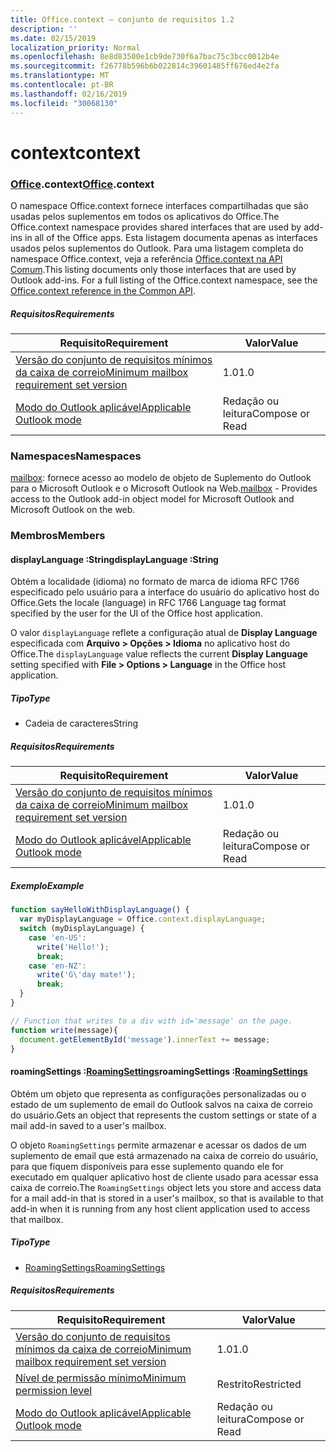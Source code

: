 ```yaml
---
title: Office.context – conjunto de requisitos 1.2
description: ''
ms.date: 02/15/2019
localization_priority: Normal
ms.openlocfilehash: 8e8d83500e1cb9de730f6a7bac75c3bcc0012b4e
ms.sourcegitcommit: f26778b596b6b022814c39601485ff676ed4e2fa
ms.translationtype: MT
ms.contentlocale: pt-BR
ms.lasthandoff: 02/16/2019
ms.locfileid: "30068130"
---
```

# <a name="context"></a><span data-ttu-id="785ab-102">context</span><span class="sxs-lookup"><span data-stu-id="785ab-102">context</span></span>

### <a name="officeofficemdcontext"></a><span data-ttu-id="785ab-103">[Office](Office.md).context</span><span class="sxs-lookup"><span data-stu-id="785ab-103">[Office](Office.md).context</span></span>

<span data-ttu-id="785ab-104">O namespace Office.context fornece interfaces compartilhadas que são usadas pelos suplementos em todos os aplicativos do Office.</span><span class="sxs-lookup"><span data-stu-id="785ab-104">The Office.context namespace provides shared interfaces that are used by add-ins in all of the Office apps.</span></span> <span data-ttu-id="785ab-105">Esta listagem documenta apenas as interfaces usados pelos suplementos do Outlook. Para uma listagem completa do namespace Office.context, veja a referência [Office.context na API Comum](/javascript/api/office/office.context).</span><span class="sxs-lookup"><span data-stu-id="785ab-105">This listing documents only those interfaces that are used by Outlook add-ins. For a full listing of the Office.context namespace, see the [Office.context reference in the Common API](/javascript/api/office/office.context).</span></span>


##### <a name="requirements"></a><span data-ttu-id="785ab-106">Requisitos</span><span class="sxs-lookup"><span data-stu-id="785ab-106">Requirements</span></span>

|<span data-ttu-id="785ab-107">Requisito</span><span class="sxs-lookup"><span data-stu-id="785ab-107">Requirement</span></span>| <span data-ttu-id="785ab-108">Valor</span><span class="sxs-lookup"><span data-stu-id="785ab-108">Value</span></span>|
|---|---|
|[<span data-ttu-id="785ab-109">Versão do conjunto de requisitos mínimos da caixa de correio</span><span class="sxs-lookup"><span data-stu-id="785ab-109">Minimum mailbox requirement set version</span></span>](/office/dev/add-ins/reference/requirement-sets/outlook-api-requirement-sets)| <span data-ttu-id="785ab-110">1.0</span><span class="sxs-lookup"><span data-stu-id="785ab-110">1.0</span></span>|
|[<span data-ttu-id="785ab-111">Modo do Outlook aplicável</span><span class="sxs-lookup"><span data-stu-id="785ab-111">Applicable Outlook mode</span></span>](https://docs.microsoft.com/outlook/add-ins/#extension-points)| <span data-ttu-id="785ab-112">Redação ou leitura</span><span class="sxs-lookup"><span data-stu-id="785ab-112">Compose or Read</span></span>|

### <a name="namespaces"></a><span data-ttu-id="785ab-113">Namespaces</span><span class="sxs-lookup"><span data-stu-id="785ab-113">Namespaces</span></span>

<span data-ttu-id="785ab-114">[mailbox](office.context.mailbox.md): fornece acesso ao modelo de objeto de Suplemento do Outlook para o Microsoft Outlook e o Microsoft Outlook na Web.</span><span class="sxs-lookup"><span data-stu-id="785ab-114">[mailbox](office.context.mailbox.md) - Provides access to the Outlook add-in object model for Microsoft Outlook and Microsoft Outlook on the web.</span></span>

### <a name="members"></a><span data-ttu-id="785ab-115">Membros</span><span class="sxs-lookup"><span data-stu-id="785ab-115">Members</span></span>

####  <a name="displaylanguage-string"></a><span data-ttu-id="785ab-116">displayLanguage :String</span><span class="sxs-lookup"><span data-stu-id="785ab-116">displayLanguage :String</span></span>

<span data-ttu-id="785ab-117">Obtém a localidade (idioma) no formato de marca de idioma RFC 1766 especificado pelo usuário para a interface do usuário do aplicativo host do Office.</span><span class="sxs-lookup"><span data-stu-id="785ab-117">Gets the locale (language) in RFC 1766 Language tag format specified by the user for the UI of the Office host application.</span></span>

<span data-ttu-id="785ab-118">O valor `displayLanguage` reflete a configuração atual de **Display Language** especificada com **Arquivo > Opções > Idioma** no aplicativo host do Office.</span><span class="sxs-lookup"><span data-stu-id="785ab-118">The `displayLanguage` value reflects the current **Display Language** setting specified with **File > Options > Language** in the Office host application.</span></span>

##### <a name="type"></a><span data-ttu-id="785ab-119">Tipo</span><span class="sxs-lookup"><span data-stu-id="785ab-119">Type</span></span>

*   <span data-ttu-id="785ab-120">Cadeia de caracteres</span><span class="sxs-lookup"><span data-stu-id="785ab-120">String</span></span>

##### <a name="requirements"></a><span data-ttu-id="785ab-121">Requisitos</span><span class="sxs-lookup"><span data-stu-id="785ab-121">Requirements</span></span>

|<span data-ttu-id="785ab-122">Requisito</span><span class="sxs-lookup"><span data-stu-id="785ab-122">Requirement</span></span>| <span data-ttu-id="785ab-123">Valor</span><span class="sxs-lookup"><span data-stu-id="785ab-123">Value</span></span>|
|---|---|
|[<span data-ttu-id="785ab-124">Versão do conjunto de requisitos mínimos da caixa de correio</span><span class="sxs-lookup"><span data-stu-id="785ab-124">Minimum mailbox requirement set version</span></span>](/office/dev/add-ins/reference/requirement-sets/outlook-api-requirement-sets)| <span data-ttu-id="785ab-125">1.0</span><span class="sxs-lookup"><span data-stu-id="785ab-125">1.0</span></span>|
|[<span data-ttu-id="785ab-126">Modo do Outlook aplicável</span><span class="sxs-lookup"><span data-stu-id="785ab-126">Applicable Outlook mode</span></span>](https://docs.microsoft.com/outlook/add-ins/#extension-points)| <span data-ttu-id="785ab-127">Redação ou leitura</span><span class="sxs-lookup"><span data-stu-id="785ab-127">Compose or Read</span></span>|

##### <a name="example"></a><span data-ttu-id="785ab-128">Exemplo</span><span class="sxs-lookup"><span data-stu-id="785ab-128">Example</span></span>

```javascript
function sayHelloWithDisplayLanguage() {
  var myDisplayLanguage = Office.context.displayLanguage;
  switch (myDisplayLanguage) {
    case 'en-US':
      write('Hello!');
      break;
    case 'en-NZ':
      write('G\'day mate!');
      break;
  }
}

// Function that writes to a div with id='message' on the page.
function write(message){
  document.getElementById('message').innerText += message;
}
```

####  <a name="roamingsettings-roamingsettingsjavascriptapioutlook12officeroamingsettings"></a><span data-ttu-id="785ab-129">roamingSettings :[RoamingSettings](/javascript/api/outlook_1_2/office.RoamingSettings)</span><span class="sxs-lookup"><span data-stu-id="785ab-129">roamingSettings :[RoamingSettings](/javascript/api/outlook_1_2/office.RoamingSettings)</span></span>

<span data-ttu-id="785ab-130">Obtém um objeto que representa as configurações personalizadas ou o estado de um suplemento de email do Outlook salvos na caixa de correio do usuário.</span><span class="sxs-lookup"><span data-stu-id="785ab-130">Gets an object that represents the custom settings or state of a mail add-in saved to a user's mailbox.</span></span>

<span data-ttu-id="785ab-131">O objeto `RoamingSettings` permite armazenar e acessar os dados de um suplemento de email que está armazenado na caixa de correio do usuário, para que fiquem disponíveis para esse suplemento quando ele for executado em qualquer aplicativo host de cliente usado para acessar essa caixa de correio.</span><span class="sxs-lookup"><span data-stu-id="785ab-131">The `RoamingSettings` object lets you store and access data for a mail add-in that is stored in a user's mailbox, so that is available to that add-in when it is running from any host client application used to access that mailbox.</span></span>

##### <a name="type"></a><span data-ttu-id="785ab-132">Tipo</span><span class="sxs-lookup"><span data-stu-id="785ab-132">Type</span></span>

*   [<span data-ttu-id="785ab-133">RoamingSettings</span><span class="sxs-lookup"><span data-stu-id="785ab-133">RoamingSettings</span></span>](/javascript/api/outlook_1_2/office.RoamingSettings)

##### <a name="requirements"></a><span data-ttu-id="785ab-134">Requisitos</span><span class="sxs-lookup"><span data-stu-id="785ab-134">Requirements</span></span>

|<span data-ttu-id="785ab-135">Requisito</span><span class="sxs-lookup"><span data-stu-id="785ab-135">Requirement</span></span>| <span data-ttu-id="785ab-136">Valor</span><span class="sxs-lookup"><span data-stu-id="785ab-136">Value</span></span>|
|---|---|
|[<span data-ttu-id="785ab-137">Versão do conjunto de requisitos mínimos da caixa de correio</span><span class="sxs-lookup"><span data-stu-id="785ab-137">Minimum mailbox requirement set version</span></span>](/office/dev/add-ins/reference/requirement-sets/outlook-api-requirement-sets)| <span data-ttu-id="785ab-138">1.0</span><span class="sxs-lookup"><span data-stu-id="785ab-138">1.0</span></span>|
|[<span data-ttu-id="785ab-139">Nível de permissão mínimo</span><span class="sxs-lookup"><span data-stu-id="785ab-139">Minimum permission level</span></span>](https://docs.microsoft.com/outlook/add-ins/understanding-outlook-add-in-permissions)| <span data-ttu-id="785ab-140">Restrito</span><span class="sxs-lookup"><span data-stu-id="785ab-140">Restricted</span></span>|
|[<span data-ttu-id="785ab-141">Modo do Outlook aplicável</span><span class="sxs-lookup"><span data-stu-id="785ab-141">Applicable Outlook mode</span></span>](https://docs.microsoft.com/outlook/add-ins/#extension-points)| <span data-ttu-id="785ab-142">Redação ou leitura</span><span class="sxs-lookup"><span data-stu-id="785ab-142">Compose or Read</span></span>|
